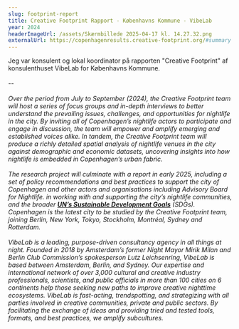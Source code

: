 ```yaml
---
slug: footprint-report
title: Creative Footprint Rapport - Københavns Kommune - VibeLab
year: 2024
headerImageUrl: /assets/Skærmbillede 2025-04-17 kl. 14.27.32.png
externalUrl: https://copenhagenresults.creative-footprint.org/#summary
---
```

<p>Jeg var konsulent og lokal koordinator på rapporten "Creative Footprint" af konsulenthuset VibeLab for Københavns Kommune.<br><br>--<br><br><em>Over the period from July to September (2024), the Creative Footprint team will host a series of focus groups and in-depth interviews to better understand the prevailing issues, challenges, and opportunities for nightlife in the city. By inviting all of Copenhagen’s nightlife actors to participate and engage in discussion, the team will empower and amplify emerging and established voices alike. In tandem, the Creative Footprint team will produce a richly detailed spatial analysis of nightlife venues in the city against demographic and economic datasets, uncovering insights into how nightlife is embedded in Copenhagen’s urban fabric.</em><br><br><em>The research project will culminate with a report in early 2025, including a set of policy recommendations and best practices to support the city of Copenhagen and other actors and organisations including Advisory Board for Nightlife. in working with and supporting the city’s nightlife communities, and the broader </em><a href="https://sdgs.un.org/goals"><strong><em>UN’s Sustainable Development Goals</em></strong></a><em> (SDGs). Copenhagen is the latest city to be studied by the Creative Footprint team, joining Berlin, New York, Tokyo, Stockholm, Montréal, Sydney and Rotterdam.</em><br><br><em>VibeLab is a leading, purpose-driven consultancy agency in all things at night. Founded in 2018 by Amsterdam’s former Night Mayor Mirik Milan and Berlin Club Commission’s spokesperson Lutz Leichsenring, VibeLab is based between Amsterdam, Berlin, and Sydney. Our expertise and international network of over 3,000 cultural and creative industry professionals, scientists, and public officials in more than 100 cities on 6 continents help those seeking new paths to improve creative nighttime ecosystems. VibeLab is fast-acting, trendspotting, and strategizing with all parties involved in creative communities, private and public sectors. By facilitating the exchange of ideas and providing tried and tested tools, formats, and best practices, we amplify subcultures.</em></p>